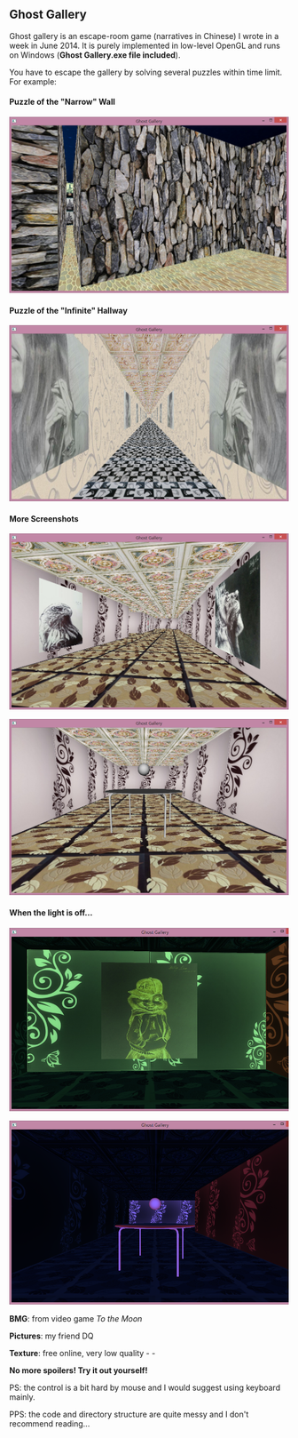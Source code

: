 ## Ghost Gallery

Ghost gallery is an escape-room game (narratives in Chinese) I wrote in a week in June 2014. It is purely implemented in low-level OpenGL and runs on Windows (**Ghost Gallery.exe file included**).

You have to escape the gallery by solving several puzzles within time limit. For example:



#### Puzzle of the "Narrow" Wall

![wall](wall.png)



#### Puzzle of the "Infinite" Hallway

![hallway](hallway.png)



#### More Screenshots

![main1](main1.png)

![main2](main2.png)



#### When the light is off...

![lightoff1](lightoff1.png)

![lightoff2](lightoff2.png)



**BMG**: from video game *To the Moon*

**Pictures**: my friend DQ

**Texture**: free online, very low quality - -



**No more spoilers! Try it out yourself!**



PS: the control is a bit hard by mouse and I would suggest using keyboard mainly.

PPS: the code and directory structure are quite messy and I don't recommend reading...

